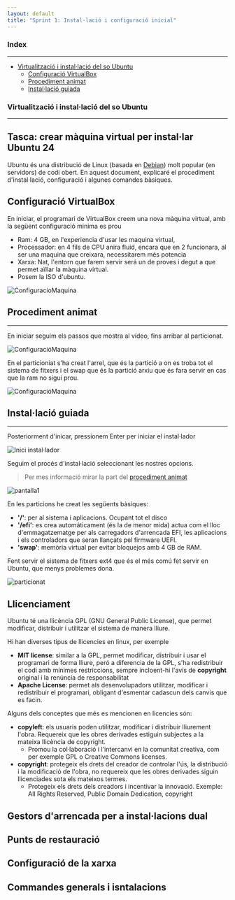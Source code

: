 ```yaml
---
layout: default
title: "Sprint 1: Instal·lació i configuració inicial"
---
```


### Index
---

- [Virtualització i instal·lació del so Ubuntu](#virtualització-i-installació-del-so-ubuntu)
    - [Configuració VirtualBox](#configuració-virtualbox)
    - [Procediment animat](#procediment-animat)
    - [Instal·lació guiada](#installació-guiada)

### Virtualització i instal·lació del so Ubuntu
---

Tasca: crear màquina virtual per instal·lar Ubuntu 24
---

Ubuntu és una distribució de Linux (basada en [Debian](https://www.debian.org/index.ca.html)) molt popular (en servidors) de codi obert. En aquest document, explicaré el procediment d'instal·lació, configuració i algunes comandes bàsiques.

## Configuració VirtualBox
En iniciar, el programari de VirtualBox creem una nova màquina virtual, amb la següent configuració minima es prou
* Ram: 4 GB, en l'experiencia d'usar les maquina virtual, 
* Processador: en 4 fils de CPU anira fluid, encara que en 2 funcionara, al ser una maquina que creixara, necessitarem més potencia
* Xarxa: Nat, l'entorn que farem servir será un de proves i degut a que permet aïllar la màquina virtual.
* Posem la ISO d'ubuntu.

![ConfiguracioMaquina](/images/sp1/ConfiguracioMaquina.png)

## Procediment animat

---

En iniciar seguim els passos que mostra al vídeo, fins arribar al particionat.

![ConfiguracióMaquina](/images/sp1/instalacioAnimada_1.gif)

En el particioniat s'ha creat l'arrel, que és la partició a on es troba tot el sistema de fitxers i el swap que és la partició arxiu que és fara servir en cas que la ram no sigui prou.

![ConfiguracióMaquina](/images/sp1/instalacioAnimada_2.gif)

## Instal·lació guiada
---

Posteriorment d'inicar, pressionem Enter per iniciar el instal·lador

![Inici instal·lador](/images/sp1/pressEnter.png)

Seguim el procés d'instal·lació seleccionant les nostres opcions.

> Per mes informació mirar la part del [procediment animat](#procediment-animat)

![pantalla1](/images/sp1/pantalla1.png)

En les particions he creat les següents bàsiques:
- **'/'**: per al sistema i aplicacions. Ocupant tot el disco
- **'/efi'**: es crea automáticament (és la de menor mida) actua com el lloc d'emmagatzematge per als carregadors d'arrencada EFI, les aplicacions i els controladors que seran llançats pel firmware UEFI.
- **'swap'**: memòria virtual per evitar bloquejos amb 4 GB de RAM.  

Fent servir el sistema de fitxers ext4 que és el més comú fet servir en Ubuntu, que menys problemes dona.

![particionat](/images/sp1/particionat.png)

## Llicenciament
Ubuntu té una llicència GPL (GNU General Public License), que permet modificar, distribuir i utilitzar el sistema de manera lliure.

Hi han diverses tipus de llicencies en linux, per exemple
- **MIT license**: similar a la GPL, permet modificar, distribuir i usar el programari de forma lliure, peró a diferencia de la GPL, s'ha redistribuir el codi amb mínimes restriccions, sempre incloent-hi l'avís de **copyright** original i la renúncia de responsabilitat
- **Apache License**: permet als desenvolupadors utilitzar, modificar i redistribuir el programari, obligant d'esmentar cadascun dels canvis que es facin.

Alguns dels conceptes que més es mencionen en licencies són:
- **copyleft**: els usuaris poden utilitzar, modificar i distribuir lliurement l'obra. Requereix que les obres derivades estiguin subjectes a la mateixa llicència de copyright.
    * Promou la col·laboració i l'intercanvi en la comunitat creativa, com per exemple GPL o Creative Commons licenses.
- **copyright**: protegeix els drets del creador de controlar l'ús, la distribució i la modificació de l'obra, no requereix que les obres derivades siguin llicenciades sota els mateixos termes.
    * Protegeix els drets dels creadors i incentivar la innovació. Exemple: All Rights Reserved, Public Domain Dedication, copyright
  
## Gestors d'arrencada per a instal·lacions dual
## Punts de restauració
## Configuració de la xarxa
## Commandes generals i isntalacions
